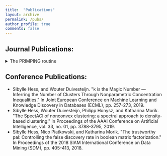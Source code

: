 ```yaml
---
title:  "Publications"
layout: archive
permalink: /pubs/
author_profile: true
comments: false
---
```


## Journal Publications:
<details>
  <summary>The PRIMPING routine</summary>
  Sibylle Hess, Katharina Morik, and Nico Piatkowski. "The PRIMPING routine — Tiling through proximal alternating linearized minimization." Data Mining and Knowledge Discovery (DAMI), pp. 1090-1131, 2017.
</details>

## Conference Publications:
* Sibylle Hess, and Wouter Duivesteijn. "k is the Magic Number — Inferring the Number of Clusters Through Nonparametric Concentration Inequalities." In Joint European Conference on Machine Learning and Knowledge Discovery in Databases (ECML), pp. 257-273, 2019.
* Sibylle Hess, Wouter Duivesteijn, Philipp Honysz, and Katharina Morik. "The SpectACl of nonconvex clustering: a spectral approach to density-based clustering." In Proceedings of the AAAI Conference on Artificial Intelligence, vol. 33, no. 01, pp. 3788-3795, 2019.
* Sibylle Hess, Nico Piatkowski, and Katharina Morik. "The trustworthy pal: Controlling the false discovery rate in boolean matrix factorization." In Proceedings of the 2018 SIAM International Conference on Data Mining (SDM), pp. 405-413, 2018.
